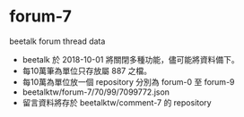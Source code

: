 # forum-7

beetalk forum thread data 

  - beetalk 於 2018-10-01 將關閉多種功能，儘可能將資料備下。
  - 每10萬筆為單位只存放屬 887 之檔。
  - 每10萬為單位放一個 repository 分別為 forum-0 至 forum-9
  - beetalktw/forum-7/70/99/7099772.json
  - 留言資料將存於 beetalktw/comment-7 的 repository

